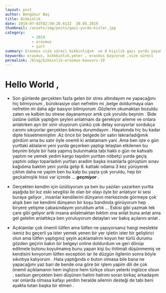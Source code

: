 ```yaml
---
layout: post
author: Bengünur Baş
title: Bıkkınlık
date: 2019-07-03T02:50:20.613Z  30.05.2019
thumbnail: /assets/img/posts/gazi-yurdu-kizlar.jpg
category: 
            - 2019
            - erasmus
            - yurt 
summary: Erasmus vize süreci bıkkınlığım  ve 8 kişilik gazi yurdu yaşamım (oda arkadaşlarım çok iyi denk geldik fotoğraf yürüyüşümüzden bir kare <3 )
keywords: erasmus, bıkkkınlık,yeter , erasmus başvurum ,vize süreci 
permalink: /blog/bikkinlik-erasmus-basvuru-19
---
```

# Hello World ,

- Son günlerde gerçekten fazla gelen bir stres altındayım ne yapacağımı hiç bilmiyorum , bürokrasiye olan nefretim mi ,belge doldurmaya olan nefretim mi daha ağır basıyor bilmiyorum .Gözlerim okumaktan bozuldu zaten ve kalbim bu strese dayanamıyor artık çok yoruldu beynim . Bide üstüne üstlük yaptığım şeyleri anlatmam da gerekiyor aileme ve onlara anlatırken ayrı bir sinir oluyorum çünkü çok detay soruyorlar sordukça canımı sıkıyorlar gerçekten bıkmış durumdayım . Hayatımda hiç bu kadar dipte hissetmemiştim .Az önce bir belgede bir satırı tekrarladığımık gördüm ama bu satır öyle onemli ki anlatamam yani .Ama ben işte o gün yurttaki ablaların yeni yurda geçerken yaptıgı telaştan etkilenen bu beynim böyle bir hata yapmış bulunmakta tabi haklı o gün ne kahvaltı yaptım ne yemek yedim kargo taşıdım yurttan nöbetçi yurda geçiş yaptım odayı toparladım yurtları aradim başka insanlarla görüştüm sınav kağıdıma baktım yeni yurda gelip 8. kattaki odama 3 kez yürüyerek çıktım daha ne yapim ben bu kalp bu yaşta çok yoruldu, hep bir geçkalmışlık hissi var içimde ... ***geçmiyor*** . 

- Gerçekten kendim için üzülüyorum ya ben bu yazıları yazarken yurtta aşağıda bir kız eski sevgilisi ile olan bir olayı öyle bir anlatıyor ki sesi buraya geliyor , insanlar kendilerini dünyanın merkezinde görmeye çok alışık ben ise kendimi dünyanın bir koşu bandında görüyorum hep biryere yetişme çabasındayım yoruldum artık ... Eskisi gibi yazmak tek çare gibi geliyor artk insana anlatmaktan bıktım ona anlat buna anlat ama gel gelelim anlattıkça ben yoruluyorum detayları ver bakış açılarını anlat .

- Açıklamlar çok önemli lütfen ama lütfen ne yapıyorsanız hangi meslekte iseniz bu geçerli ya ister yemek yenen bir yer işletin ister bir geliştirici olun ama lütfen yaptıgınız şeyin açıklamalrını koyun her türlü durumu gözden geçirin bakın bir belgeyi online doldurdum ve geri dönüp editmele butonu koyulmamış bunu yapan kişi bu ihitimali düşünmemiş ve kendisini kınıyorum lütfen exception lar ile düzgün ilgilenin sonra böyle sıkıntıya kalıyorum . Hata yaptığında o buton olmasa bile bana ne yapacağımı yaz bari de bende ona göre bir işlem yapim dili de çok önemli açıklamanın hem inglizce hem türkçe olsun yeterki ingilzce olsun .
saolsun gerçekten beni düşünen halimi hatrımı soran birkaç arkadaşım var onlarda olmasa kafayı yerdim heralde ailemin desteği de tabi beni ayakta tutan başka bir etmen . 